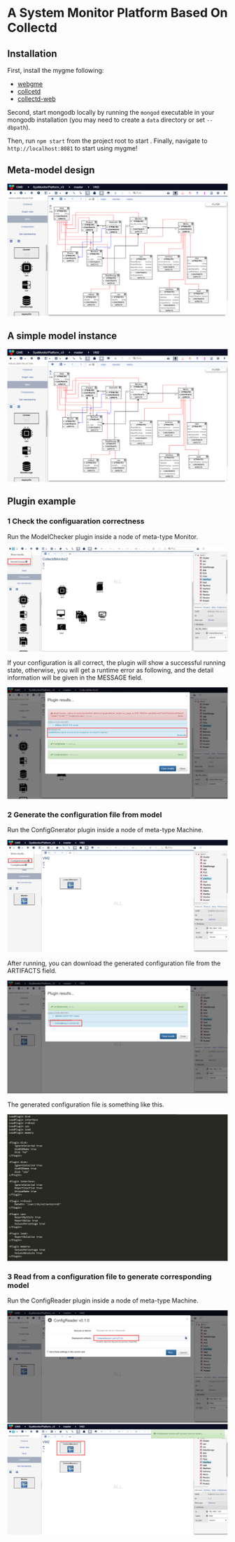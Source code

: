 # A System Monitor Platform Based On Collectd
## Installation
First, install the mygme following:
- [webgme](https://webgme.readthedocs.io/en/latest/getting_started/dependencies.html/)
- [collcetd](https://collectd.org/)
- [collectd-web](https://www.tecmint.com/install-collectd-and-collectd-web-to-monitor-server-resources-in-linux//)

Second, start mongodb locally by running the `mongod` executable in your mongodb installation (you may need to create a `data` directory or set `--dbpath`).

Then, run `npm start` from the project root to start . Finally, navigate to `http://localhost:8081` to start using mygme!

## Meta-model design
![Alt text](./img/screenshots/domain.png "")
## A simple model instance
![Alt text](./img/screenshots/domain.png "")
## Plugin example
### 1 Check the configuaration correctness

Run the ModelChecker plugin inside a node of meta-type Monitor.

![Alt text](./img/screenshots/plugin_check1.png "")

If your configuration is all correct, the plugin will show a successful running state, otherwise, you will get a runtime error as following, and the detail information will be given in the MESSAGE field.

![Alt text](./img/screenshots/plugin_check2.png "")

### 2 Generate the configuration file from model

Run the ConfigGnerator plugin inside a node of meta-type Machine.

![Alt text](./img/screenshots/plugin_gene1.png "")

After running, you can download the generated configuration file from the ARTIFACTS field.

![Alt text](./img/screenshots/plugin_gene2.png "")

The generated configuration file is something like this.

![Alt text](./img/screenshots/plugin_gene3.png "")

### 3 Read from a configuration file to generate corresponding model

Run the ConfigReader plugin inside a node of meta-type Machine.

![Alt text](./img/screenshots/plugin_read1.png "")
![Alt text](./img/screenshots/plugin_read2.png "")
